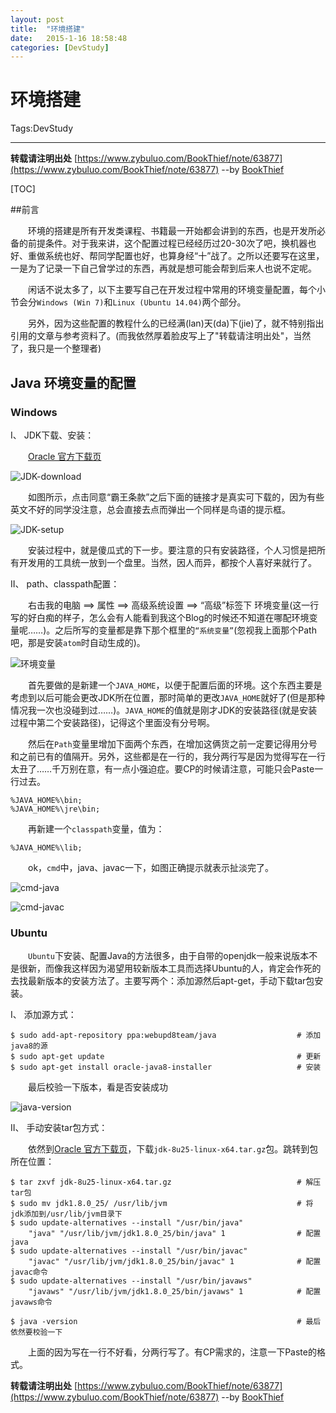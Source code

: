 ```yaml
---
layout: post
title:  "环境搭建"
date:   2015-1-16 18:58:48
categories: [DevStudy]
---
```

# 环境搭建

Tags:DevStudy

---

**转载请注明出处** [https://www.zybuluo.com/BookThief/note/63877](https://www.zybuluo.com/BookThief/note/63877)  --by [BookThief](http://weibo.com/nonboat/)

[TOC]

##前言

　　环境的搭建是所有开发类课程、书籍最一开始都会讲到的东西，也是开发所必备的前提条件。对于我来讲，这个配置过程已经经历过20-30次了吧，换机器也好、重做系统也好、帮同学配置也好，也算身经“十”战了。之所以还要写在这里，一是为了记录一下自己曾学过的东西，再就是想可能会帮到后来人也说不定呢。

　　闲话不说太多了，以下主要写自己在开发过程中常用的环境变量配置，每个小节会分`Windows (Win 7)`和`Linux (Ubuntu 14.04)`两个部分。

　　另外，因为这些配置的教程什么的已经满(lan)天(da)下(jie)了，就不特别指出引用的文章与参考资料了。(而我依然厚着脸皮写上了"转载请注明出处"，当然了，我只是一个整理者)

## Java 环境变量的配置

### Windows

I、     JDK下载、安装：

　　[Oracle 官方下载页](http://www.oracle.com/technetwork/java/javase/downloads/jdk8-downloads-2133151.html)

![JDK-download](https://raw.githubusercontent.com/BookThief-D/pictures/master/Java/classpath/JDK-download.jpg)

　　如图所示，点击同意“霸王条款”之后下面的链接才是真实可下载的，因为有些英文不好的同学没注意，总会直接去点而弹出一个同样是鸟语的提示框。

![JDK-setup](https://raw.githubusercontent.com/BookThief-D/pictures/master/Java/classpath/JDK-setup.jpg)

　　安装过程中，就是傻瓜式的下一步。要注意的只有安装路径，个人习惯是把所有开发用的工具统一放到一个盘里。当然，因人而异，都按个人喜好来就行了。

II、    path、classpath配置：

　　右击我的电脑  ==>  属性  ==>  高级系统设置  ==>  “高级”标签下 环境变量(这一行写的好白痴的样子，怎么会有人能看到我这个Blog的时候还不知道在哪配环境变量呢……)。之后所写的变量都是靠下那个框里的`“系统变量”`(忽视我上面那个Path吧，那是安装`atom`时自动生成的)。

![环境变量](https://raw.githubusercontent.com/BookThief-D/pictures/master/Java/classpath/JAVA-HOME.jpg)

　　首先要做的是新建一个`JAVA_HOME`，以便于配置后面的环境。这个东西主要是考虑到以后可能会更改JDK所在位置，那时简单的更改`JAVA_HOME`就好了(但是那种情况我一次也没碰到过……)。`JAVA_HOME`的值就是刚才JDK的安装路径(就是安装过程中第二个安装路径)，记得这个里面没有分号啊。

　　然后在`Path`变量里增加下面两个东西，在增加这俩货之前一定要记得用分号和之前已有的值隔开。另外，这些都是在一行的，我分两行写是因为觉得写在一行太丑了……千万别在意，有一点小强迫症。要CP的时候请注意，可能只会Paste一行过去。

    %JAVA_HOME%\bin;
    %JAVA_HOME%\jre\bin;

　　再新建一个`classpath`变量，值为：

    %JAVA_HOME%\lib;

　　ok，`cmd`中，java、javac一下，如图正确提示就表示扯淡完了。

![cmd-java](https://raw.githubusercontent.com/BookThief-D/pictures/master/Java/classpath/cmd-java.jpg)

![cmd-javac](https://raw.githubusercontent.com/BookThief-D/pictures/master/Java/classpath/cmd-javac.jpg)

### Ubuntu

　　`Ubuntu`下安装、配置Java的方法很多，由于自带的openjdk一般来说版本不是很新，而像我这样因为渴望用较新版本工具而选择Ubuntu的人，肯定会作死的去找最新版本的安装方法了。主要写两个：添加源然后apt-get，手动下载tar包安装。

I、     添加源方式：

    $ sudo add-apt-repository ppa:webupd8team/java                  # 添加java8的源
    $ sudo apt-get update                                           # 更新
    $ sudo apt-get install oracle-java8-installer                   # 安装

　　最后校验一下版本，看是否安装成功

![java-version](https://raw.githubusercontent.com/BookThief-D/pictures/master/Java/classpath/java-version.jpg "嗯，这张图我就是用来装逼的，就是想说，我也知道VIM这么个东西")

II、    手动安装tar包方式：

　　依然到[Oracle 官方下载页](http://www.oracle.com/technetwork/java/javase/downloads/jdk8-downloads-2133151.html)，下载`jdk-8u25-linux-x64.tar.gz`包。跳转到包所在位置：

    $ tar zxvf jdk-8u25-linux-x64.tar.gz                            # 解压tar包
    $ sudo mv jdk1.8.0_25/ /usr/lib/jvm                             # 将jdk添加到/usr/lib/jvm目录下
    $ sudo update-alternatives --install "/usr/bin/java"
        "java" "/usr/lib/jvm/jdk1.8.0_25/bin/java" 1                # 配置java
    $ sudo update-alternatives --install "/usr/bin/javac" 
        "javac" "/usr/lib/jvm/jdk1.8.0_25/bin/javac" 1              # 配置javac命令
    $ sudo update-alternatives --install "/usr/bin/javaws" 
        "javaws" "/usr/lib/jvm/jdk1.8.0_25/bin/javaws" 1            # 配置javaws命令
    
    $ java -version                                                 # 最后依然要校验一下

　　上面的因为写在一行不好看，分两行写了。有CP需求的，注意一下Paste的格式。


**转载请注明出处** [https://www.zybuluo.com/BookThief/note/63877](https://www.zybuluo.com/BookThief/note/63877)  --by [BookThief](http://weibo.com/nonboat/)

